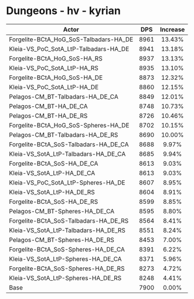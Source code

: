 # Dungeons - hv - kyrian
| Actor | DPS | Increase |
|---|:---:|:---:|
|Forgelite-BCtA_HoG_SoS-Talbadars-HA_DE|8961|13.43%|
|Kleia-VS_PoC_SotA_LtP-Talbadars-HA_DE|8941|13.18%|
|Forgelite-BCtA_HoG_SoS-HA_RS|8937|13.13%|
|Kleia-VS_PoC_SotA_LtP-HA_RS|8935|13.10%|
|Forgelite-BCtA_HoG_SoS-HA_DE|8873|12.32%|
|Kleia-VS_PoC_SotA_LtP-HA_DE|8860|12.15%|
|Pelagos-CM_BT-Talbadars-HA_DE_CA|8849|12.01%|
|Pelagos-CM_BT-HA_DE_CA|8748|10.73%|
|Pelagos-CM_BT-HA_DE_RS|8726|10.46%|
|Forgelite-BCtA_HoG_SoS-Spheres-HA_DE|8702|10.15%|
|Pelagos-CM_BT-Talbadars-HA_DE_RS|8690|10.00%|
|Forgelite-BCtA_SoS-Talbadars-HA_DE_CA|8688|9.97%|
|Kleia-VS_SotA_LtP-Talbadars-HA_DE_CA|8685|9.94%|
|Forgelite-BCtA_SoS-HA_DE_CA|8613|9.03%|
|Kleia-VS_SotA_LtP-HA_DE_CA|8613|9.03%|
|Kleia-VS_PoC_SotA_LtP-Spheres-HA_DE|8607|8.95%|
|Kleia-VS_SotA_LtP-HA_DE_RS|8604|8.91%|
|Forgelite-BCtA_SoS-HA_DE_RS|8599|8.85%|
|Pelagos-CM_BT-Spheres-HA_DE_CA|8595|8.80%|
|Forgelite-BCtA_SoS-Talbadars-HA_DE_RS|8564|8.41%|
|Kleia-VS_SotA_LtP-Talbadars-HA_DE_RS|8551|8.24%|
|Pelagos-CM_BT-Spheres-HA_DE_RS|8453|7.00%|
|Forgelite-BCtA_SoS-Spheres-HA_DE_CA|8391|6.22%|
|Kleia-VS_SotA_LtP-Spheres-HA_DE_CA|8371|5.96%|
|Forgelite-BCtA_SoS-Spheres-HA_DE_RS|8273|4.72%|
|Kleia-VS_SotA_LtP-Spheres-HA_DE_RS|8248|4.41%|
|Base|7900|0.00%|
